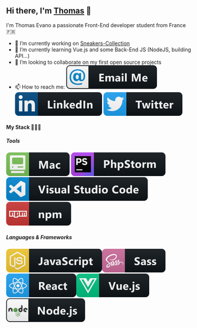 ## Hi there, I'm [Thomas](https://thomasevano.fr) 👋

I'm Thomas Evano a passionate Front-End developer student from France :fr:

- 🔭 I’m currently working on [Sneakers-Collection](https://github.com/Thomasevano/sneakers-collection)
- 🌱 I’m currently learning Vue.js and some Back-End JS (NodeJS, building API...)
- 👯 I’m looking to collaborate on my first open source projects
- 📫 How to reach me: [![email Logo](./assets/email_me.svg)](thomas-evano@hotmail.fr)
  [![Linkedin logo](./assets/linkedin.svg)](https://www.linkedin.com/in/thomasevano/)
  [![Twitter logo](./assets/twitter.svg)](https://www.linkedin.com/in/thomasevano/)

#### My Stack 👨🏻‍💻

##### Tools

![mac logo](./assets/mac.svg) ![phpstorm logo](./assets/phpstorm.svg) ![vscode logo](./assets/vscode.svg)
![npm logo](./assets/npm.svg)

##### Languages & Frameworks

![js logo](./assets/js.svg)![sass logo](./assets/sass.svg)![react logo](./assets/react.svg)![vue logo](./assets/vue.svg)
![nodejs logo](./assets/nodejs.svg)

  <!--
  **Thomasevano/Thomasevano** is a ✨ _special_ ✨ repository because its `README.md` (this file) appears on your GitHub profile.

Here are some ideas to get you started:

- 🔭 I’m currently working on ...
- 🌱 I’m currently learning ...
- 👯 I’m looking to collaborate on ...
- 🤔 I’m looking for help with ...
- 💬 Ask me about ...
- 📫 How to reach me: ...
- 😄 Pronouns: ...
- ⚡ Fun fact: ...
  -->
